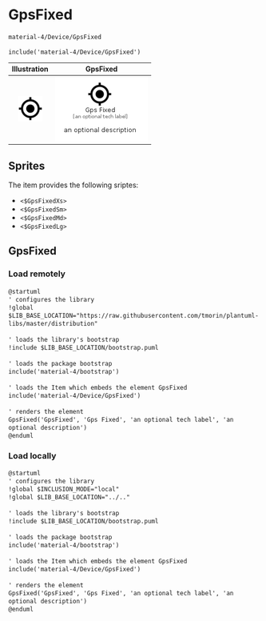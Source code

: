 # GpsFixed


```text
material-4/Device/GpsFixed
```

```text
include('material-4/Device/GpsFixed')
```



| Illustration | GpsFixed |
| :---: | :---: |
| ![illustration for Illustration](../../material-4/Device/GpsFixed.png) | ![illustration for GpsFixed](../../material-4/Device/GpsFixed.Local.png) |



## Sprites
The item provides the following sriptes:

- `<$GpsFixedXs>`
- `<$GpsFixedSm>`
- `<$GpsFixedMd>`
- `<$GpsFixedLg>`





## GpsFixed

### Load remotely
```plantuml
@startuml
' configures the library
!global $LIB_BASE_LOCATION="https://raw.githubusercontent.com/tmorin/plantuml-libs/master/distribution"

' loads the library's bootstrap
!include $LIB_BASE_LOCATION/bootstrap.puml

' loads the package bootstrap
include('material-4/bootstrap')

' loads the Item which embeds the element GpsFixed
include('material-4/Device/GpsFixed')

' renders the element
GpsFixed('GpsFixed', 'Gps Fixed', 'an optional tech label', 'an optional description')
@enduml
```

### Load locally
```plantuml
@startuml
' configures the library
!global $INCLUSION_MODE="local"
!global $LIB_BASE_LOCATION="../.."

' loads the library's bootstrap
!include $LIB_BASE_LOCATION/bootstrap.puml

' loads the package bootstrap
include('material-4/bootstrap')

' loads the Item which embeds the element GpsFixed
include('material-4/Device/GpsFixed')

' renders the element
GpsFixed('GpsFixed', 'Gps Fixed', 'an optional tech label', 'an optional description')
@enduml
```


